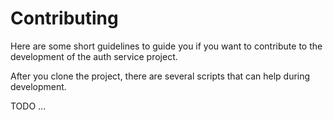 # Contributing

Here are some short guidelines to guide you if you want to contribute to the development of the auth service project.

After you clone the project, there are several scripts that can help during development.

TODO ...
